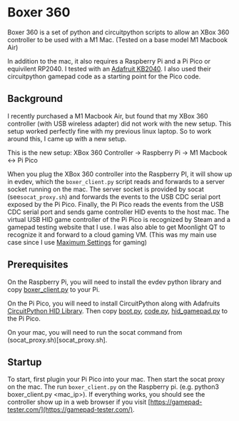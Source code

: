 # Boxer 360
Boxer 360 is a set of python and circuitpython scripts to allow an XBox 360
controller to be used with a M1 Mac.  (Tested on a base model M1 Macbook Air)

In addition to the mac, it also requires a Raspberry Pi and a Pi Pico or equivilent RP2040.
I tested with an [Adafruit KB2040](https://www.adafruit.com/product/5302).  I also
used their circuitpython gamepad code as a starting point for the Pico code.

## Background
I recently purchased a M1 Macbook Air, but found that my XBox 360 controller
(with USB wireless adapter) did not work with the new setup.  This setup worked
perfectly fine with my previous linux laptop.  So to work around this, I came up
with a new setup.

This is the new setup:
XBox 360 Controller -> Raspberry Pi -> M1 Macbook <-> Pi Pico

When you plug the XBox 360 controller into the Raspberry PI, it will show up in evdev,
which the `boxer_client.py` script reads and forwards to a server socket running on the mac.
The server socket is provided by socat (see`socat_proxy.sh`) and forwards the events to
the USB CDC serial port exposed by the Pi Pico.  Finally, the Pi Pico reads the events from
the USB CDC serial port and sends game controller HID events to the host mac.  The virtual
USB HID game controller of the Pi Pico is recognized by Steam and a gamepad testing website
that I use.  I was also able to get Moonlight QT to recognize it and forward to a cloud gaming VM.  (This was my main use case since I use [Maximum Settings](https://maximumsettings.com/) for gaming)

## Prerequisites
On the Raspberry Pi, you will need to install the evdev python library and copy [boxer_client.py](raspberrypi/boxer_client.py) to your Pi.

On the Pi Pico, you will need to install CircuitPython along with Adafruits [CircuitPython HID Library](https://github.com/adafruit/Adafruit_CircuitPython_HID).  Then copy [boot.py](pipico/boot.py), [code.py](pipico/code.py), [hid_gamepad.py](pipico/hid_gamepadboot.py) to the Pi Pico.

On your mac, you will need to run the socat command from (socat_proxy.sh)[socat_proxy.sh].

## Startup
To start, first plugin your Pi Pico into your mac.  Then start the socat proxy on the mac.  The
run `boxer_client.py` on the Raspberry pi. (e.g. python3 boxer_client.py <mac_ip>).  If everything
works, you should see the controller show up in a web browser if you visit [https://gamepad-tester.com/](https://gamepad-tester.com/).
